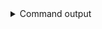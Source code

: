 
<details>
<summary>Command output</summary>

```sh

curl -s http://localhost:8081/subjects/topic-protobuf/versions
[1,2]
```

</details>
      
